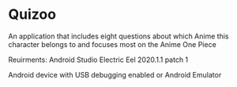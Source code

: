 # Quizoo

An application that includes eight questions about which Anime this character belongs to and focuses most on the Anime One Piece

Reuirments: Android Studio Electric Eel 2020.1.1 patch 1

Android device with USB debugging enabled or Android Emulator
